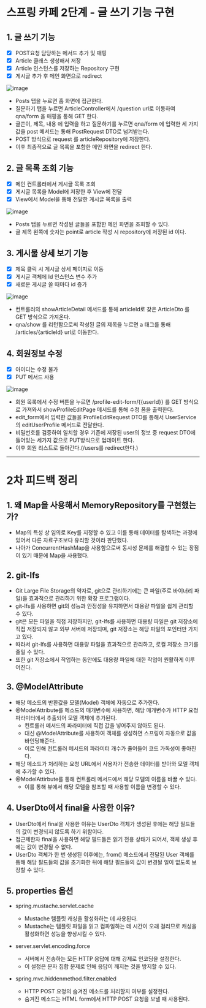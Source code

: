 스프링 카페 2단계 - 글 쓰기 기능 구현
=

## 1. 글 쓰기 기능
- [x] POST요청 담당하는 메서드 추가 및 매핑
- [x] Article 클래스 생성해서 저장
- [x] Article 인스턴스를 저장하는 Repository 구현
- [x] 게시글 추가 후 메인 화면으로 redirect

![image](https://user-images.githubusercontent.com/118447769/231078485-a74fe1c7-fe8b-4705-9213-fb891efaa250.png)  

- Posts 탭을 누르면 홈 화면에 접근한다.
- 질문하기 탭을 누르면 ArticleController에서 /question url로 이동하여 qna/form 을 매핑을 통해 GET 한다.
- 글쓴이, 제목, 내용 에 입력을 하고 질문하기를 누르면 qna/form 에 입력한 세 가지 값을 post 메서드는 통해 PostRequest DTO로 넘겨받는다.
- POST 방식으로 request 를 articleRepository에 저장한다.
- 이후 최종적으로 글 목록을 포함한 메인 화면을 redirect 한다.


## 2. 글 목록 조회 기능
- [x] 메인 컨트롤러에서 게시글 목록 조회
- [x] 게시글 목록을 Model에 저장한 후 View에 전달
- [x] View에서 Model을 통해 전달한 게시글 목록을 출력

![image](https://user-images.githubusercontent.com/118447769/231075792-ae071666-71eb-4bf7-9ac4-e10522fbb16a.png)  

- Posts 탭을 누르면 작성된 글들을 포함한 메인 화면을 조회할 수 있다.
- 글 제목 왼쪽에 숫자는 point로 article 작성 시 repository에 저장된 id 이다.


## 3. 게시물 상세 보기 기능
- [x] 제목 클릭 시 게시글 상세 페이지로 이동
- [x] 게시글 객체에 Id 인스턴스 변수 추가
- [x] 새로운 게시글 쓸 때마다 id 증가

![image](https://user-images.githubusercontent.com/118447769/231076883-2e16de16-535c-403b-b01b-5ccb8fecd798.png)  

- 컨트롤러의 showArticleDetail 메서드를 통해 articleId로 찾은 ArticleDto 를 GET 방식으로 가져온다.
- qna/show 를 리턴함으로써 작성된 글의 제목을 누르면 a 태그를 통해 /articles/{articleId} url로 이동한다.


## 4. 회원정보 수정
- [x] 아이디는 수정 불가
- [x] PUT 메서드 사용

![image](https://user-images.githubusercontent.com/118447769/231079937-04cf562a-e34c-4c5f-ba9a-edf160191f61.png)  

- 회원 목록에서 수정 버튼을 누르면 /profile-edit-form/{{userId}} 를 GET 방식으로 가져와서 showProfileEditPage 메서드를 통해 수정 폼을 출력한다.
- edit_form에서 입력한 값들을 ProfileEditRequest DTO를 통해서 UserService의 editUserProfile 메서드로 전달한다.
- 비밀번호를 검증하여 일치할 경우 기존에 저장된 user의 정보 중 request DTO에 들어있는 세가지 값으로 PUT방식으로 업데이트 한다.
- 이후 회원 리스트로 돌아간다.(/users를 redirect한다.)

---

# 2차 피드백 정리

## 1. 왜 Map을 사용해서 MemoryRepository를 구현했는가?
- Map의 특성 상 임의로 Key를 지정할 수 있고 이를 통해 데이터를 탐색하는 과정에 있어서 다른 자료구조보다 유리할 것이라 판단했다.
- 나아가 ConcurrentHashMap을 사용함으로써 동시성 문제를 해결할 수 있는 장점이 있기 때문에 Map을 사용했다.

## 2. git-lfs
- Git Large File Storage의 약자로, git으로 관리하기에는 큰 파일(주로 바이너리 파일)을 효과적으로 관리하기 위한 확장 프로그램이다.
- git-lfs를 사용하면 git의 성능과 안정성을 유지하면서 대용량 파일을 쉽게 관리할 수 있다.
- git은 모든 파일을 직접 저장하지만, git-lfs를 사용하면 대용량 파일은 git 저장소에 직접 저장되지 않고 외부 서버에 저장되며, git 저장소는 해당 파일의 포인터만 가지고 있다.
- 따라서 git-lfs를 사용하면 대용량 파일을 효과적으로 관리하고, 로컬 저장소 크기를 줄일 수 있다.
- 또한 git 저장소에서 작업하는 동안에도 대용량 파일에 대한 작업이 원활하게 이루어진다.

## 3. @ModelAttribute
- 해당 메소드의 반환값을 모델(Model) 객체에 자동으로 추가한다.
- @ModelAttribute를 메소드의 매개변수에 사용하면, 해당 매개변수가 HTTP 요청 파라미터에서 추출되어 모델 객체에 추가된다.
  - 컨트롤러 메서드의 파라미터에 직접 값을 넣어주지 않아도 된다.
  - 대신 @ModelAttribute를 사용하여 객체를 생성하면 스프링이 자동으로 값을 바인딩해준다.
  - 이로 인해 컨트롤러 메서드의 파라미터 개수가 줄어들어 코드 가독성이 좋아진다.
- 해당 메소드가 처리하는 요청 URL에서 사용자가 전송한 데이터를 받아와 모델 객체에 추가할 수 있다.
- @ModelAttirbute를 통해 컨트롤러 메서드에서 해당 모델의 이름을 바꿀 수 있다.
  - 이를 통해 뷰에서 해당 모델을 참조할 때 사용할 이름을 변경할 수 있다.

## 4. UserDto에서 final을 사용한 이유?
- UserDto에서 final을 사용한 이유는 UserDto 객체가 생성된 후에는 해당 필드들의 값이 변경되지 않도록 하기 위함이다.
- 접근제한자 final을 사용하면 해당 필드들은 읽기 전용 상태가 되어서, 객체 생성 후에는 값이 변경될 수 없다.
- UserDto 객체가 한 번 생성된 이후에는, from() 메소드에서 전달된 User 객체를 통해 해당 필드들의 값을 초기화한 뒤에 해당 필드들의 값이 변경될 일이 없도록 보장할 수 있다.

## 5. properties 옵션
- spring.mustache.servlet.cache
  - Mustache 템플릿 캐싱을 활성화하는 데 사용된다.
  - Mustache는 템플릿 파일을 읽고 컴파일하는 데 시간이 오래 걸리므로 캐싱을 활성화하면 성능을 향상시킬 수 있다.

- server.servlet.encoding.force
  - 서버에서 전송하는 모든 HTTP 응답에 대해 강제로 인코딩을 설정한다.
  - 이 설정은 문자 집합 문제로 인해 응답이 깨지는 것을 방지할 수 있다.

- spring.mvc.hiddenmethod.filter.enabled
  - HTTP POST 요청의 숨겨진 메소드를 처리할지 여부를 설정한다.
  - 숨겨진 메소드는 HTML form에서 HTTP POST 요청을 보낼 때 사용된다.